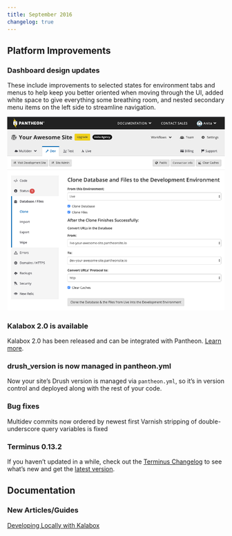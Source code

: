 ```yaml
---
title: September 2016
changelog: true
---
```

## Platform Improvements

### Dashboard design updates
These include improvements to selected states for environment tabs and menus to help keep you better oriented when moving through the UI, added white space to give everything some breathing room, and nested secondary menu items on the left side to streamline navigation.

![Dashboard design updates](../images/dashboard/interface-workflow-tool.png)

### Kalabox 2.0 is available
Kalabox 2.0 has been released and can be integrated with Pantheon. [Learn more](https://pantheon.io/blog/announcing-kalabox-2-0-local-development).

### drush_version is now managed in pantheon.yml
Now your site’s Drush version is managed via `pantheon.yml`, so it’s in version control and deployed along with the rest of your code.

### Bug fixes
Multidev commits now ordered by newest first
Varnish stripping of double-underscore query variables is fixed

### Terminus 0.13.2
If you haven’t updated in a while, check out the [Terminus Changelog](https://github.com/pantheon-systems/cli/blob/master/CHANGELOG.md) to see what’s new and get the [latest version](https://github.com/pantheon-systems/cli/releases).


## Documentation

### New Articles/Guides
[Developing Locally with Kalabox](/guides/lando-wordpress)
